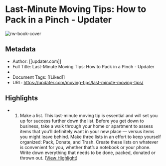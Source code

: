 # Last-Minute Moving Tips: How to Pack in a Pinch - Updater

![rw-book-cover](https://readwise-assets.s3.amazonaws.com/static/images/article1.be68295a7e40.png)

## Metadata
- Author: [[updater.com]]
- Full Title: Last-Minute Moving Tips: How to Pack in a Pinch - Updater
- 
- Document Tags: [[Liked]] 
- URL: https://updater.com/moving-tips/last-minute-moving-tips/

## Highlights
- 1. Make a list.
  This last-minute moving tip is essential and will set you up for success further down the list. Before you get down to business, take a walk through your home or apartment to assess items that you’ll definitely want in your new place — versus items you might leave behind. Make three lists in an effort to keep yourself organized: Pack, Donate, and Trash. Create these lists on whatever is convenient for you, whether that’s a notebook or your phone. Write down everything that needs to be done, packed, donated or thrown out. ([View Highlight](https://instapaper.com/read/1425715172/16843605))
